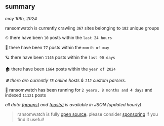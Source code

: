 
## summary
_may 10th, 2024_

ransomwatch is currently crawling `367` sites belonging to `182` unique groups

⏲ there have been `10` posts within the `last 24 hours`

🦈 there have been `77` posts within the `month of may`

🪐 there have been `1146` posts within the `last 90 days`

🏚 there have been `1664` posts within the `year of 2024`

_⚙️ there are currently `75` online hosts & `112` custom parsers._

🦕 ransomwatch has been running for `2 years, 8 months and 4 days` and indexed `11121` posts

_all data  [(groups)](http://ransomwhat.telemetry.ltd/groups) and [(posts)](http://ransomwhat.telemetry.ltd/posts) is available in JSON (updated hourly)_

> ransomwatch is fully [open source](https://github.com/joshhighet/ransomwatch#ransomwatch--). please consider [sponsoring](https://github.com/sponsors/joshhighet) if you find it useful!
